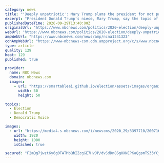 ```yaml
---
category: news
title: "'Deeply unpatriotic': Mary Trump slams the president for not paying taxes for years"
excerpt: "President Donald Trump's niece, Mary Trump, say the topic of her uncle not paying income taxes for 10 of the last 15 years must be “hammered on” during the first general election debate Tuesday night."
publishedDateTime: 2020-09-29T13:40:00Z
originalUrl: "https://www.nbcnews.com/politics/2020-election/deeply-unpatriotic-mary-trump-slams-president-not-paying-taxes-years-n1241323"
webUrl: "https://www.nbcnews.com/politics/2020-election/deeply-unpatriotic-mary-trump-slams-president-not-paying-taxes-years-n1241323"
ampWebUrl: "https://www.nbcnews.com/news/amp/ncna1241323"
cdnAmpWebUrl: "https://www-nbcnews-com.cdn.ampproject.org/c/s/www.nbcnews.com/news/amp/ncna1241323"
type: article
quality: 129
heat: 129
published: true

provider:
  name: NBC News
  domain: nbcnews.com
  images:
    - url: "https://smartableai.github.io/election/assets/images/organizations/nbcnews.com-50x50.jpg"
      width: 50
      height: 50

topics:
  - Election
  - Donald Trump
  - Democratic Voice

images:
  - url: "https://media4.s-nbcnews.com/i/newscms/2020_29/3397710/200716-mary-trump-snip-maddow-1920x1080-ac-1016p_29576b1aae6b177e327eba96bc046776.jpg"
    width: 1920
    height: 1080
    isCached: true

secured: "F2mQg7jwzt6y6g0TATMbQbIZcgGE7HvJP/dvSdDn8SgUXNEPKaQgsmTS33YCjBlLiIQzQayfVcWORvHCcWPO21twH18dRC4JH2ZHJWzUyjt+AAjaEDDyq6GNeDcJagcP5Acl1Lq143KGHmMv9CVX+jVq2nJq62f8S9KMk+tK8ksiej+gVeI8PO5R44EYj5E8ACZCaecAuMQNKaBZHJNaxvAgesr3OmmbicPxfi68xnRrEzIkvMQUUL89tPB7icNEM53guP+DOibVlW0EGqtGt+wTZrZZ8d4wN9x8NqR6++CoTaH8x63YhbFtvgiOQ8xG72fBo7eEIaeJ7f42N7/FHEB+DoCX1ikQMoUV8IYuz20=;f0RJj0OaB08G4dCpLWmWFg=="
---
```


